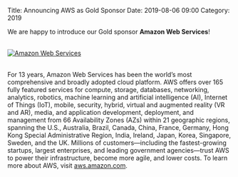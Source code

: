 Title: Announcing AWS as Gold Sponsor
Date: 2019-08-06 09:00
Category: 2019

We are happy to introduce our Gold sponsor **Amazon Web Services**!

<!-- PELICAN_END_SUMMARY -->
<br>
<div class="text-center">
  <a href="https://aws.amazon.com" target="_blank">
    <img src="{filename}/images/sponsors/aws.png" alt="Amazon Web Services">
  </a>
</div>
<br>

For 13 years, Amazon Web Services has been the world’s most comprehensive and broadly adopted cloud platform. AWS offers over 165 fully featured services for compute, storage, databases, networking, analytics, robotics, machine learning and artificial intelligence (AI), Internet of Things (IoT), mobile, security, hybrid, virtual and augmented reality (VR and AR), media, and application development, deployment, and management from 66 Availability Zones (AZs) within 21 geographic regions, spanning the U.S., Australia, Brazil, Canada, China, France, Germany, Hong Kong Special Administrative Region, India, Ireland, Japan, Korea, Singapore, Sweden, and the UK. Millions of customers—including the fastest-growing startups, largest enterprises, and leading government agencies—trust AWS to power their infrastructure, become more agile, and lower costs. To learn more about AWS, visit <a href="https://aws.amazon.com" target="_blank">aws.amazon.com</a>.
